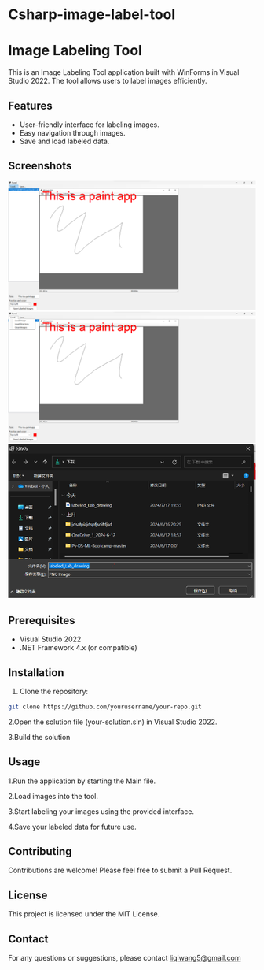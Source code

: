 # Csharp-image-label-tool

# Image Labeling Tool

This is an Image Labeling Tool application built with WinForms in Visual Studio 2022. The tool allows users to label images efficiently.

## Features

- User-friendly interface for labeling images.
- Easy navigation through images.
- Save and load labeled data.

## Screenshots

![App Screenshot](image%20label%20tool%20screen%20shots/Label%20image%20representation.png)
![App Screenshot 2](image%20label%20tool%20screen%20shots/Label%20Image%202.png)
![App Screenshot 3](image%20label%20tool%20screen%20shots/Label%20inmage%203.png)



## Prerequisites

- Visual Studio 2022
- .NET Framework 4.x (or compatible)

## Installation

1. Clone the repository:

```sh
git clone https://github.com/yourusername/your-repo.git

```
2.Open the solution file (your-solution.sln) in Visual Studio 2022.



3.Build the solution

## Usage
1.Run the application by starting the Main file.

2.Load images into the tool.

3.Start labeling your images using the provided interface.

4.Save your labeled data for future use.

## Contributing
Contributions are welcome! Please feel free to submit a Pull Request.

## License
This project is licensed under the MIT License.

## Contact
For any questions or suggestions, please contact liqiwang5@gmail.com

